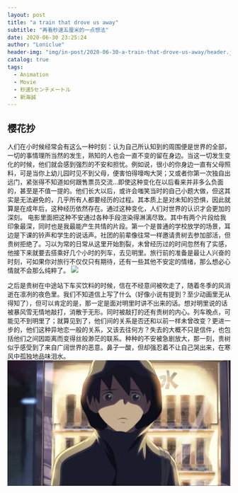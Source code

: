 ```yaml
---
layout: post
title: "a train that drove us away"
subtitle: "再看秒速五厘米的一点想法"
date: 2020-06-30 23:25:24
author: "Loniclue"
header-img: "img/in-post/2020-06-30-a-train-that-drove-us-away/header.jpg"
catalog: true
tags: 
  - Animation
  - Movie
  - 秒速5センチメートル
  - 新海誠
---
```


## 樱花抄
人们在小时候经常会有这么一种时刻：认为自己所认知到的周围便是世界的全部，一切的事情理所当然的发生，熟知的人也会一直不变的留在身边。当这一切发生变化的时候，他们就会感到强烈的不安和担忧。例如说，很小的你身边一直有父母照料，可是当你上幼儿园时见不到父母，便害怕得嚎啕大哭；又或者你第一次独自出远门，紧张得不知道如何跟售票员交流...即使这种变化在以后看来并非多么负面的，甚至是不值一提的。他们长大以后，或许会嗤笑当时的自己小题大做，但这其实是无法避免的，几乎所有人都要经历的过程。其本质上是对未知的恐惧，因此就算是在成年后，这种经历依然存在。通过这种变化，人们对世界的认识才会更加的深刻。
电影里面把这种不安通过各种手段渲染得淋漓尽致。其中有两个片段给我印象最深，同时也是我最能产生共情的片段。第一个是普通的学校放学的场景，耳边是下课的铃声和学生的说话声。社团的前辈像往常一样邀请贵树去参加部活，但贵树拒绝了。习以为常的日常从这里开始割裂，未曾经历过的时间忽然有了实感，他接下来就要去搭乘好几个小时的列车，去见明里。旅行前的准备是最让人兴奋的时刻，可如果你对旅行不仅仅只有期待，还有一些其他不安定的情绪，那么想必心情就不会那么纯粹了。
![](/blog/img/in-post/2020-06-30-a-train-that-drove-us-away/snow.jpg)

  
之后是贵树在中途站下车买饮料的时候，信在不经意间被吹走了，随着冬季的风消逝在凛冽的夜色里。我们不知道信上写了什么（好像小说有提到？至少动画里无从得知了），但可以肯定的是，那一定是面对明里时讲不出来的话。想对明里说的话被暴风雪无情地敲打，消散于无形。同时被敲打的还有贵树的内心。列车晚点，可能见不到明里了；就算见到了，他们间的关系是否还和以前一样未曾改变？更进一步的，他们这种异地恋一般的关系，又该去往何方？失去的大概不只是信件，也包括他们之间因距离而变得丝般渺茫的联系。种种的不安被急剧放大，那一刻，贵树似乎感受到了来自广阔世界的恶意。鼻子一酸，但却强忍着不让自己哭出来，在寒风中孤独地品味泪水。
![](../img/in-post/2020-06-30-a-train-that-drove-us-away/letter.jpg)
